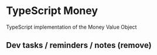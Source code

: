 # TypeScript Money
TypeScript implementation of the Money Value Object


## Dev tasks / reminders / notes (remove)

